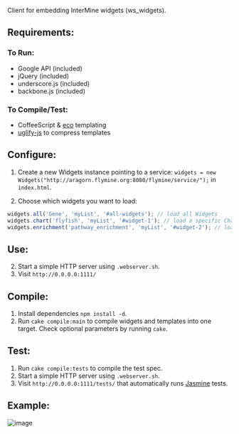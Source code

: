Client for embedding InterMine widgets (ws_widgets).

## Requirements:
### To Run:

- Google API (included)
- jQuery (included)
- underscore.js (included)
- backbone.js (included)

### To Compile/Test:
- CoffeeScript & [eco](https://github.com/sstephenson/eco) templating
- [uglify-js](https://github.com/mishoo/UglifyJS) to compress templates

## Configure:
1. Create a new Widgets instance pointing to a service: `widgets = new Widgets("http://aragorn.flymine.org:8080/flymine/service/");` in `index.html`.

2. Choose which widgets you want to load:
```javascript
widgets.all('Gene', 'myList', '#all-widgets'); // load all Widgets
widgets.chart('flyfish', 'myList', '#widget-1'); // load a specific Chart Widget
widgets.enrichment('pathway_enrichment', 'myList', '#widget-2'); // load a specific Enrichment Widget
```
## Use:
2. Start a simple HTTP server using `.webserver.sh`.
3. Visit `http://0.0.0.0:1111/`

## Compile:
1. Install dependencies `npm install -d`.
2. Run `cake compile:main` to compile widgets and templates into one target. Check optional parameters by running `cake`.

## Test:
1. Run `cake compile:tests` to compile the test spec.
2. Start a simple HTTP server using `.webserver.sh`.
3. Visit `http://0.0.0.0:1111/tests/` that automatically runs [Jasmine](http://pivotal.github.com/jasmine/) tests.

## Example:
![image](https://raw.github.com/radekstepan/intermine-widget-client/master/example.png)
